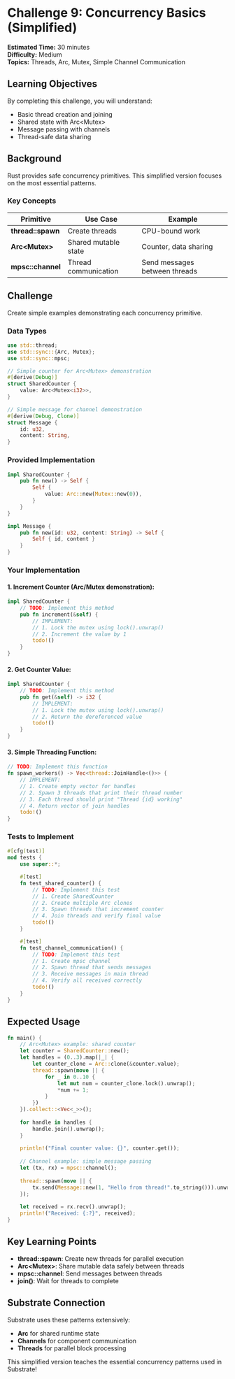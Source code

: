 # Challenge 9: Concurrency Basics (Simplified)

**Estimated Time:** 30 minutes  
**Difficulty:** Medium  
**Topics:** Threads, Arc, Mutex, Simple Channel Communication

## Learning Objectives

By completing this challenge, you will understand:
- Basic thread creation and joining
- Shared state with Arc<Mutex<T>>
- Message passing with channels
- Thread-safe data sharing

## Background

Rust provides safe concurrency primitives. This simplified version focuses on the most essential patterns.

### Key Concepts

| Primitive | Use Case | Example |
|-----------|----------|---------|
| **thread::spawn** | Create threads | CPU-bound work |
| **Arc<Mutex<T>>** | Shared mutable state | Counter, data sharing |
| **mpsc::channel** | Thread communication | Send messages between threads |

## Challenge

Create simple examples demonstrating each concurrency primitive.

### Data Types

```rust
use std::thread;
use std::sync::{Arc, Mutex};
use std::sync::mpsc;

// Simple counter for Arc<Mutex> demonstration
#[derive(Debug)]
struct SharedCounter {
    value: Arc<Mutex<i32>>,
}

// Simple message for channel demonstration
#[derive(Debug, Clone)]
struct Message {
    id: u32,
    content: String,
}
```

### Provided Implementation

```rust
impl SharedCounter {
    pub fn new() -> Self {
        Self {
            value: Arc::new(Mutex::new(0)),
        }
    }
}

impl Message {
    pub fn new(id: u32, content: String) -> Self {
        Self { id, content }
    }
}
```

### Your Implementation

#### **1. Increment Counter (Arc/Mutex demonstration):**
```rust
impl SharedCounter {
    // TODO: Implement this method
    pub fn increment(&self) {
        // IMPLEMENT:
        // 1. Lock the mutex using lock().unwrap()
        // 2. Increment the value by 1
        todo!()
    }
}
```

#### **2. Get Counter Value:**
```rust
impl SharedCounter {
    // TODO: Implement this method  
    pub fn get(&self) -> i32 {
        // IMPLEMENT:
        // 1. Lock the mutex using lock().unwrap()
        // 2. Return the dereferenced value
        todo!()
    }
}
```

#### **3. Simple Threading Function:**
```rust
// TODO: Implement this function
fn spawn_workers() -> Vec<thread::JoinHandle<()>> {
    // IMPLEMENT:
    // 1. Create empty vector for handles
    // 2. Spawn 3 threads that print their thread number
    // 3. Each thread should print "Thread {id} working"
    // 4. Return vector of join handles
    todo!()
}
```

### Tests to Implement

```rust
#[cfg(test)]
mod tests {
    use super::*;

    #[test]
    fn test_shared_counter() {
        // TODO: Implement this test
        // 1. Create SharedCounter
        // 2. Create multiple Arc clones
        // 3. Spawn threads that increment counter
        // 4. Join threads and verify final value
        todo!()
    }

    #[test]
    fn test_channel_communication() {
        // TODO: Implement this test
        // 1. Create mpsc channel
        // 2. Spawn thread that sends messages
        // 3. Receive messages in main thread
        // 4. Verify all received correctly
        todo!()
    }
}
```

## Expected Usage

```rust
fn main() {
    // Arc<Mutex> example: shared counter
    let counter = SharedCounter::new();
    let handles = (0..3).map(|_| {
        let counter_clone = Arc::clone(&counter.value);
        thread::spawn(move || {
            for _ in 0..10 {
                let mut num = counter_clone.lock().unwrap();
                *num += 1;
            }
        })
    }).collect::<Vec<_>>();
    
    for handle in handles {
        handle.join().unwrap();
    }
    
    println!("Final counter value: {}", counter.get());
    
    // Channel example: simple message passing
    let (tx, rx) = mpsc::channel();
    
    thread::spawn(move || {
        tx.send(Message::new(1, "Hello from thread!".to_string())).unwrap();
    });
    
    let received = rx.recv().unwrap();
    println!("Received: {:?}", received);
}
```

## Key Learning Points

- **thread::spawn**: Create new threads for parallel execution
- **Arc<Mutex<T>>**: Share mutable data safely between threads  
- **mpsc::channel**: Send messages between threads
- **join()**: Wait for threads to complete

## Substrate Connection

Substrate uses these patterns extensively:
- **Arc<Mutex>** for shared runtime state
- **Channels** for component communication
- **Threads** for parallel block processing

This simplified version teaches the essential concurrency patterns used in Substrate!